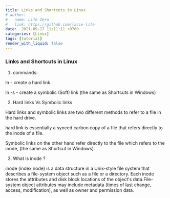 ```yaml
---
title: Links and Shortcuts in Linux
# author:
#   name: Life Zero
#   link: https://github.com/lacie-life
date:  2021-09-17 11:11:11 +0700
categories: [Linux]
tags: [tutorial]
render_with_liquid: false
---
```


### Links and Shortcuts in Linux

1. commands:

ln - create a hard link

ln -s - create a symbolic (Soft) link (the same as Shortcuts in Windows)

2. Hard links Vs Symbolic links

Hard links and symbolic links are two different methods to refer to a file in the hard drive.

hard link is essentially a synced carbon copy of a file that refers directly to the inode of a file.

Symbolic links on the other hand refer directly to the file which refers to the inode, (the same as Shortcut in Windows).

3. What is inode ?

inode (index node) is a data structure in a Unix-style file system that describes a file-system object such as a file or a directory. Each inode stores the attributes and disk block locations of the object's data.File-system object attributes may include metadata (times of last change, access, modification), as well as owner and permission data.

